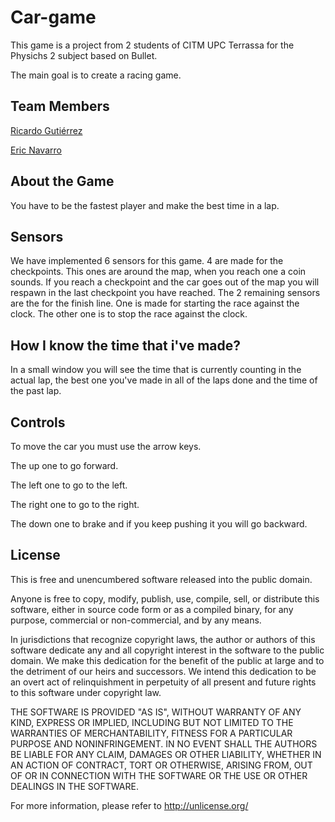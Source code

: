 # Car-game

This game is a project from 2 students of CITM UPC Terrassa for the Physichs 2 subject based on Bullet.

The main goal is to create a racing game.

## Team Members

[Ricardo Gutiérrez](https://github.com/Ricardogll)

[Eric Navarro](https://github.com/lakaens)

## About the Game

You have to be the fastest player and make the best time in a lap.

## Sensors

We have implemented 6 sensors for this game. 4 are made for the checkpoints.
This ones are around the map, when you reach one a coin sounds. If you reach a checkpoint and the car goes out of the map you will respawn in the last checkpoint you have reached.
The 2 remaining sensors are the for the finish line. One is made for starting the race against the clock. The other one is to stop the race against the clock.

## How I know the time that i've made?

In a small window you will see the time that is currently counting in the actual lap, the best one you've made in all of the laps done and the time of the past lap.

## Controls

To move the car you must use the arrow keys. 

The up one to go forward.

The left one to go to the left.

The right one to go to the right.

The down one to brake and if you keep pushing it you will go backward.

## License

This is free and unencumbered software released into the public domain.

Anyone is free to copy, modify, publish, use, compile, sell, or distribute this software, either in source code form or as a compiled binary, for any purpose, commercial or non-commercial, and by any means.

In jurisdictions that recognize copyright laws, the author or authors of this software dedicate any and all copyright interest in the software to the public domain. We make this dedication for the benefit of the public at large and to the detriment of our heirs and successors. We intend this dedication to be an overt act of relinquishment in perpetuity of all present and future rights to this software under copyright law.

THE SOFTWARE IS PROVIDED "AS IS", WITHOUT WARRANTY OF ANY KIND, EXPRESS OR IMPLIED, INCLUDING BUT NOT LIMITED TO THE WARRANTIES OF MERCHANTABILITY, FITNESS FOR A PARTICULAR PURPOSE AND NONINFRINGEMENT. IN NO EVENT SHALL THE AUTHORS BE LIABLE FOR ANY CLAIM, DAMAGES OR OTHER LIABILITY, WHETHER IN AN ACTION OF CONTRACT, TORT OR OTHERWISE, ARISING FROM, OUT OF OR IN CONNECTION WITH THE SOFTWARE OR THE USE OR OTHER DEALINGS IN THE SOFTWARE.

For more information, please refer to http://unlicense.org/
